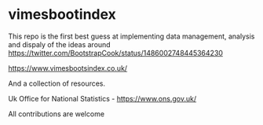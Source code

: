 # vimesbootindex

This repo is the first best guess at implementing data management, analysis and dispaly of the ideas around 
https://twitter.com/BootstrapCook/status/1486002748445364230

https://www.vimesbootsindex.co.uk/

And a collection of resources.

Uk Office for National Statistics - https://www.ons.gov.uk/

All contributions are welcome
